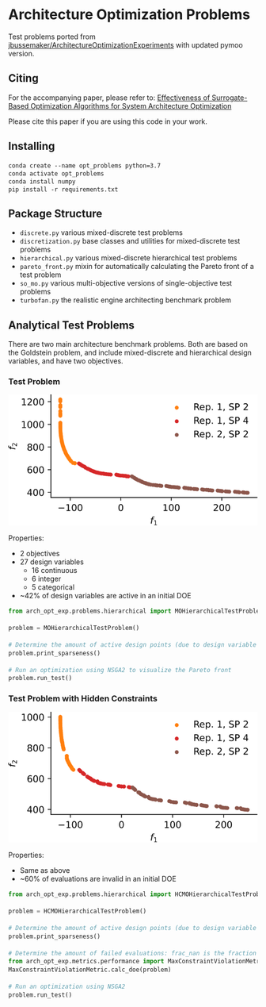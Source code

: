 # Architecture Optimization Problems

Test problems ported from [jbussemaker/ArchitectureOptimizationExperiments](https://github.com/jbussemaker/ArchitectureOptimizationExperiments)
with updated pymoo version.

## Citing

For the accompanying paper, please refer to:
[Effectiveness of Surrogate-Based Optimization Algorithms for System Architecture Optimization](https://arc.aiaa.org/doi/10.2514/6.2021-3095)

Please cite this paper if you are using this code in your work.

## Installing

```
conda create --name opt_problems python=3.7
conda activate opt_problems
conda install numpy
pip install -r requirements.txt
```

## Package Structure

- `discrete.py` various mixed-discrete test problems
- `discretization.py` base classes and utilities for mixed-discrete test problems
- `hierarchical.py` various mixed-discrete hierarchical test problems
- `pareto_front.py` mixin for automatically calculating the Pareto front of a test problem
- `so_mo.py` various multi-objective versions of single-objective test problems
- `turbofan.py` the realistic engine architecting benchmark problem

## Analytical Test Problems

There are two main architecture benchmark problems. Both are based on the Goldstein problem, and include mixed-discrete
and hierarchical design variables, and have two objectives.

### Test Problem

![Pareto front](resources/pf_an_prob.svg)

Properties:
- 2 objectives
- 27 design variables
  - 16 continuous
  - 6 integer
  - 5 categorical
- ~42% of design variables are active in an initial DOE

```python
from arch_opt_exp.problems.hierarchical import MOHierarchicalTestProblem

problem = MOHierarchicalTestProblem()

# Determine the amount of active design points (due to design variable hierarchy)
problem.print_sparseness()

# Run an optimization using NSGA2 to visualize the Pareto front
problem.run_test()
```

### Test Problem with Hidden Constraints

![Pareto front](resources/pf_an_prob_hc.svg)

Properties:
- Same as above
- ~60% of evaluations are invalid in an initial DOE

```python
from arch_opt_exp.problems.hierarchical import HCMOHierarchicalTestProblem

problem = HCMOHierarchicalTestProblem()

# Determine the amount of active design points (due to design variable hierarchy)
problem.print_sparseness()

# Determine the amount of failed evaluations: frac_nan is the fraction of evaluations returning NaN
from arch_opt_exp.metrics.performance import MaxConstraintViolationMetric
MaxConstraintViolationMetric.calc_doe(problem)

# Run an optimization using NSGA2
problem.run_test()
```
